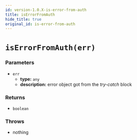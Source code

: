 ```yaml
---
id: version-1.0.X-is-error-from-auth
title: isErrorFromAuth
hide_title: true
original_id: is-error-from-auth
---
```


# `isErrorFromAuth(err)`

### Parameters
- `err`
    - **type:** `any`
    - **description:** error object got from the *try-catch* block

### Returns
- `boolean`

### Throws
- nothing